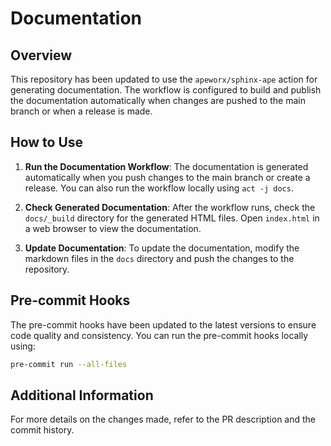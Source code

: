 # Documentation

## Overview

This repository has been updated to use the `apeworx/sphinx-ape` action for generating documentation. The workflow is configured to build and publish the documentation automatically when changes are pushed to the main branch or when a release is made.

## How to Use

1. **Run the Documentation Workflow**: The documentation is generated automatically when you push changes to the main branch or create a release. You can also run the workflow locally using `act -j docs`.

2. **Check Generated Documentation**: After the workflow runs, check the `docs/_build` directory for the generated HTML files. Open `index.html` in a web browser to view the documentation.

3. **Update Documentation**: To update the documentation, modify the markdown files in the `docs` directory and push the changes to the repository.

## Pre-commit Hooks

The pre-commit hooks have been updated to the latest versions to ensure code quality and consistency. You can run the pre-commit hooks locally using:

```bash
pre-commit run --all-files
```

## Additional Information

For more details on the changes made, refer to the PR description and the commit history. 